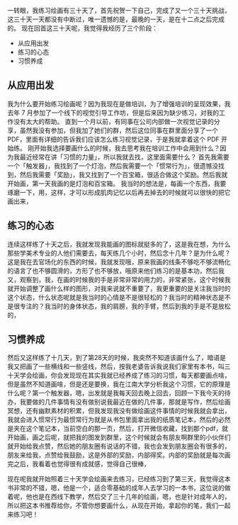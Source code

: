 ​一转眼，我练习绘画有三十天了，首先祝贺一下自己，完成了又一个三十天挑战，这三十天一天都没有中断过，唯一遗憾的是，最晚的一天，是在十二点之后完成的。
现在回首这三十天呢，我觉得我经历了三个阶段：
* 从应用出发
* 练习的心态
* 习惯养成

## 从应用出发
我为什么要开始练习绘画呢？因为我现在是做培训，为了增强培训的呈现效果，我去年 7 月参加了一个线下的视觉引导工作坊，但是后来因为缺少练习，对我的工作没有太大的帮助。
直到一个月以前，有同事在公司内部做一次视觉记录的分享，虽然我没有参加，但我加了她们的群，然后这位同事在群里面分享了一个 PDF，里面有详细的告诉我们应该怎么练习视觉记录，于是我就拿着这个 PDF 开始练。
刚开始我选择要画什么的时候，我去思考我在培训工作中会用到什么？因为我最近经常在讲「习惯的力量」，所以我就去找，这里面需要什么？
首先我需要一个「触发器」，我找到了一个灯泡，然后我需要一个「惯常行为」，很遗憾没找到，然后我需要「奖励」，我又找到了一个百宝箱，很适合做这个奖励。然后我就开始画，第一天我画的是灯泡和百宝箱。
我当时的想法是，每画一个东西，我要琢磨一下，用，这样，才可以形成肌肉记忆以后再去掉去的时候就可以很快的把它画出来，

## 练习的心态
连续这样练了十天之后，我就发现我能画的图标就挺多的了，这是我在想，为什么那些学美术专业的人他们需要去，每天练几个小时，然后念十几年？是为什么呢？这是我在去官场化的东西的时候，我就发现哦，原来我画的线条不够吃不够流畅化的语言了也不够圆滑的，方形了也不够放，哦原来他们练习的是基本功，然后我又，观察到，我，在画的时候我的手是非常非常的用力的，非常紧张，这个时候我就开始调整了画什么样的图形，对我来说就不重要了，我更重要的是关注我当时的这个状态，什么状态呢就是我当时的心情是不是很轻松的？我当时的精神状态是不是很专注的？我当时的身体状态，我的肩膀，我的手臂，然后到我的手是不是放松的，
## 习惯养成
然后又这样练了十几天，到了第28天的时候，我突然不知道该画什么了，暗语是我又把画了一些横线和一些竖线，然后，按我老婆告诉我说我们家里有本书，叫三十天学会绘画，你会发现现在其实我就已经养成了练习的习惯，每天都要画点啥，但是虽然不知道画啥，但是还是要换，我在江南大学分析我这个习惯，它的原理是什么呢？第一个触发器，嗯，出发就是我每天回去晚上回去，回顾一下我今天的待办，我要做的几件事情有没有做别说我最近在做的几件事，那就是写作，然后绘画冥想，还有幽默素材的积累，但我发现我没有做绘画这件事情的时候我就会拿出，我就会进入惯常行为最惯常行为就是从书包里面拿出我的纸质笔记本，然后的必然是夹在这个笔记本，当前空白的那一页，然后，打开微信收藏，找到那个pdf，就开始画，画之后呢，就把我的图发到群里，这个时候就会有朋友啊群里的小伙伴们就开始给我点赞，然后她的朋友圈有说话的不错，我也会发到朋友圈会有很多的，朋友来给我，点赞给我鼓励，这是外部的奖励，内部得奖。内部的奖励就是每次画完之后，我看着也觉得很有成就感，觉得自己很棒，

现在呢我就开始照着三十天学会绘画来去练习，已经练习到了第三天，我觉得这本书非常的不错，嗯，他是一个，适合零基础的成年人去学习的一本书，这位说的做着呢，他也是在西线下教学，然后交了三十几年的绘画，嗯，也是针对成年人的，所以把这本书推荐给你，不管你想要画什么，从现在开始，拿起你的笔，我们一起来练习吧！